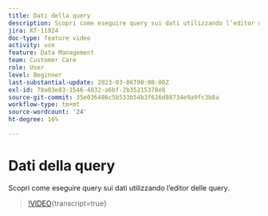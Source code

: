 ```yaml
---
title: Dati della query
description: Scopri come eseguire query sui dati utilizzando l’editor delle query.
jira: KT-11924
doc-type: feature video
activity: use
feature: Data Management
team: Customer Care
role: User
level: Beginner
last-substantial-update: 2023-03-06T00:00:00Z
exl-id: 78a03e83-1546-4832-a6bf-2b35215378e8
source-git-commit: 35e036486c5b533b54b3f626d88734e9a9fc3b8a
workflow-type: tm+mt
source-wordcount: '24'
ht-degree: 16%

---
```


# Dati della query

Scopri come eseguire query sui dati utilizzando l’editor delle query.

>[!VIDEO](https://video.tv.adobe.com/v/3415814?quality=12&learn=on){transcript=true}
